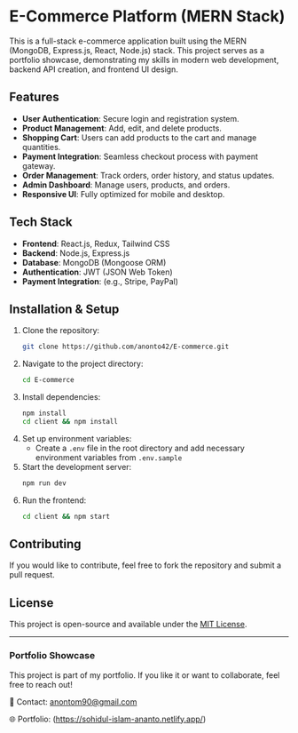 # E-Commerce Platform (MERN Stack)

This is a full-stack e-commerce application built using the MERN (MongoDB, Express.js, React, Node.js) stack. This project serves as a portfolio showcase, demonstrating my skills in modern web development, backend API creation, and frontend UI design.

## Features
- **User Authentication**: Secure login and registration system.
- **Product Management**: Add, edit, and delete products.
- **Shopping Cart**: Users can add products to the cart and manage quantities.
- **Payment Integration**: Seamless checkout process with payment gateway.
- **Order Management**: Track orders, order history, and status updates.
- **Admin Dashboard**: Manage users, products, and orders.
- **Responsive UI**: Fully optimized for mobile and desktop.

## Tech Stack
- **Frontend**: React.js, Redux, Tailwind CSS
- **Backend**: Node.js, Express.js
- **Database**: MongoDB (Mongoose ORM)
- **Authentication**: JWT (JSON Web Token)
- **Payment Integration**: (e.g., Stripe, PayPal)

## Installation & Setup
1. Clone the repository:
   ```bash
   git clone https://github.com/anonto42/E-commerce.git
   ```
2. Navigate to the project directory:
   ```bash
   cd E-commerce
   ```
3. Install dependencies:
   ```bash
   npm install
   cd client && npm install
   ```
4. Set up environment variables:
   - Create a `.env` file in the root directory and add necessary environment variables from `.env.sample`
5. Start the development server:
   ```bash
   npm run dev
   ```
6. Run the frontend:
   ```bash
   cd client && npm start
   ```

## Contributing
If you would like to contribute, feel free to fork the repository and submit a pull request.

## License
This project is open-source and available under the [MIT License](LICENSE).

---
### Portfolio Showcase
This project is part of my portfolio. If you like it or want to collaborate, feel free to reach out!

📧 Contact: anontom90@gmail.com

🌐 Portfolio: (https://sohidul-islam-ananto.netlify.app/)
